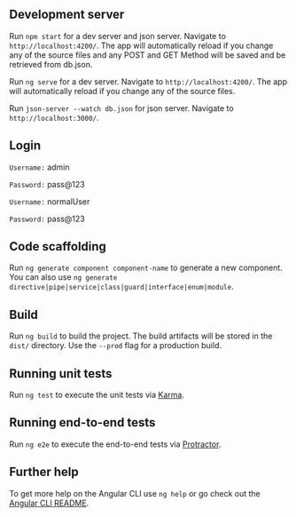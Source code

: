 ## Development server

Run `npm start` for a dev server and json server. Navigate to `http://localhost:4200/`. The app will automatically reload if you change any of the source files and any POST and GET Method will be saved and be retrieved from db.json.

Run `ng serve` for a dev server. Navigate to `http://localhost:4200/`. The app will automatically reload if you change any of the source files.

Run `json-server --watch db.json` for json server. Navigate to `http://localhost:3000/`.

## Login

`Username:` admin

`Password:` pass@123


`Username:` normalUser

`Password:` pass@123


## Code scaffolding

Run `ng generate component component-name` to generate a new component. You can also use `ng generate directive|pipe|service|class|guard|interface|enum|module`.

## Build

Run `ng build` to build the project. The build artifacts will be stored in the `dist/` directory. Use the `--prod` flag for a production build.

## Running unit tests

Run `ng test` to execute the unit tests via [Karma](https://karma-runner.github.io).

## Running end-to-end tests

Run `ng e2e` to execute the end-to-end tests via [Protractor](http://www.protractortest.org/).

## Further help

To get more help on the Angular CLI use `ng help` or go check out the [Angular CLI README](https://github.com/angular/angular-cli/blob/master/README.md).

